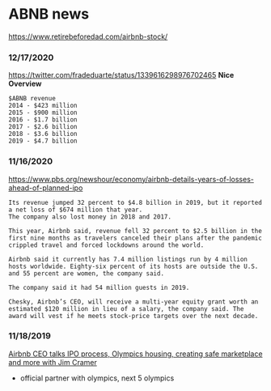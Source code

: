 
# ABNB news

https://www.retirebeforedad.com/airbnb-stock/


### 12/17/2020
https://twitter.com/fradeduarte/status/1339616298976702465
**Nice Overview**
```
$ABNB revenue
2014 - $423 million
2015 - $900 million
2016 - $1.7 billion
2017 - $2.6 billion
2018 - $3.6 billion
2019 - $4.7 billion
```


### 11/16/2020
https://www.pbs.org/newshour/economy/airbnb-details-years-of-losses-ahead-of-planned-ipo
```
Its revenue jumped 32 percent to $4.8 billion in 2019, but it reported a net loss of $674 million that year.
The company also lost money in 2018 and 2017.

This year, Airbnb said, revenue fell 32 percent to $2.5 billion in the first nine months as travelers canceled their plans after the pandemic crippled travel and forced lockdowns around the world.

Airbnb said it currently has 7.4 million listings run by 4 million hosts worldwide. Eighty-six percent of its hosts are outside the U.S. and 55 percent are women, the company said.

The company said it had 54 million guests in 2019.

Chesky, Airbnb’s CEO, will receive a multi-year equity grant worth an estimated $120 million in lieu of a salary, the company said. The award will vest if he meets stock-price targets over the next decade.
```


### 11/18/2019
[Airbnb CEO talks IPO process, Olympics housing, creating safe marketplace and more with Jim Cramer](https://www.youtube.com/watch?v=7MuAp1EjJvo)
- official partner with olympics, next 5 olympics
